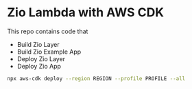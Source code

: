 # Zio Lambda with AWS CDK

This repo contains code that

- Build Zio Layer
- Build Zio Example App
- Deploy Zio Layer
- Deploy Zio App

```zsh
npx aws-cdk deploy --region REGION --profile PROFILE --all
```
